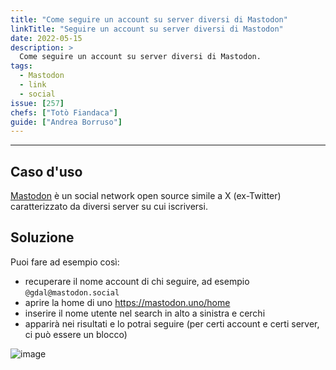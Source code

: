 ```yaml
---
title: "Come seguire un account su server diversi di Mastodon"
linkTitle: "Seguire un account su server diversi di Mastodon"
date: 2022-05-15
description: >
  Come seguire un account su server diversi di Mastodon.
tags:
  - Mastodon
  - link
  - social
issue: [257]
chefs: ["Totò Fiandaca"]
guide: ["Andrea Borruso"]
---
```


---

## Caso d'uso

[Mastodon](https://mastodon.uno/deck/getting-started) è un social network open source simile a X (ex-Twitter) caratterizzato da diversi server su cui iscriversi.

## Soluzione

Puoi fare ad esempio così:

- recuperare il nome account di chi seguire, ad esempio `@gdal@mastodon.social`
- aprire la home di uno https://mastodon.uno/home
- inserire il nome utente nel search in alto a sinistra e cerchi
- apparirà nei risultati e lo potrai seguire (per certi account e certi server, ci può essere un blocco)

![image](https://github.com/opendatasicilia/tansignari/assets/30607/2ac6d5c1-58dc-48be-b233-96a324f9d0ea)
